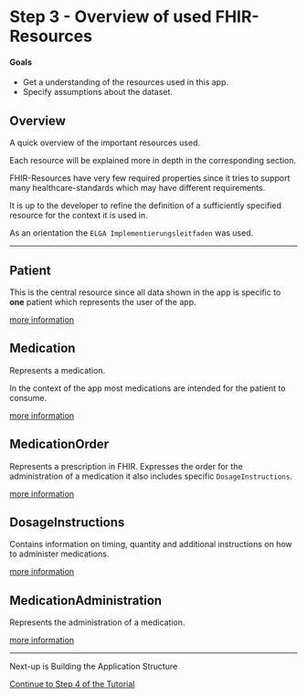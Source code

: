 # Step 3 - Overview of used FHIR-Resources

#### Goals
- Get a understanding of the resources used in this app.
- Specify assumptions about the dataset.

## Overview

A quick overview of the important resources used.

Each resource will be explained more in depth in the corresponding section.

FHIR-Resources have very few required properties since it tries to support many healthcare-standards which may have different requirements.

It is up to the developer to refine the definition of a sufficiently specified resource for the context it is used in.

As an orientation the `ELGA Implementierungsleitfaden` was used.

-------------

## Patient

This is the central resource since all data shown in the app is specific to __one__ patient which represents the user of the app.

[more information](FHIR-Resources/Patient/Patient.md)

## Medication
Represents a medication.

In the context of the app most medications are intended for the patient to consume.

[more information](FHIR-Resources/Medication/Medication.md)

## MedicationOrder
Represents a prescription in FHIR.
Expresses the order for the administration of a medication
it also includes specific `DosageInstructions`.

[more information](FHIR-Resources/MedicationOrder/MedicationOrder.md)

## DosageInstructions
Contains information on timing, quantity and additional instructions on how to administer medications.

[more information](FHIR-Resources/DosageInstructions/DosageInstructions.md)

## MedicationAdministration
Represents the administration of a medication.

[more information](FHIR-Resources/MedicationAdministration/MedicationAdministration.md)

-------------

Next-up is Building the Application Structure

[Continue to Step 4 of the Tutorial](STEP4.md)
